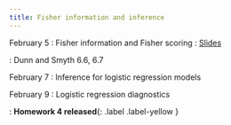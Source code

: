 ```yaml
---
title: Fisher information and inference
---
```


February 5
: Fisher information and Fisher scoring
  : [Slides](https://sta711-s24.github.io/slides/lecture_9.pdf)
  
: Dunn and Smyth 6.6, 6.7

February 7
: Inference for logistic regression models

February 9
: Logistic regression diagnostics

: **Homework 4 released**{: .label .label-yellow }